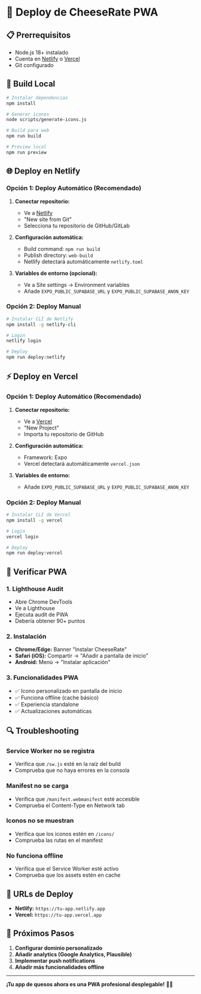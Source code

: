 # 🚀 Deploy de CheeseRate PWA

## 📋 Prerrequisitos

- Node.js 18+ instalado
- Cuenta en [Netlify](https://netlify.com) o [Vercel](https://vercel.com)
- Git configurado

## 🔧 Build Local

```bash
# Instalar dependencias
npm install

# Generar iconos
node scripts/generate-icons.js

# Build para web
npm run build

# Preview local
npm run preview
```

## 🌐 Deploy en Netlify

### Opción 1: Deploy Automático (Recomendado)

1. **Conectar repositorio:**
   - Ve a [Netlify](https://app.netlify.com)
   - "New site from Git"
   - Selecciona tu repositorio de GitHub/GitLab

2. **Configuración automática:**
   - Build command: `npm run build`
   - Publish directory: `web-build`
   - Netlify detectará automáticamente `netlify.toml`

3. **Variables de entorno (opcional):**
   - Ve a Site settings → Environment variables
   - Añade `EXPO_PUBLIC_SUPABASE_URL` y `EXPO_PUBLIC_SUPABASE_ANON_KEY`

### Opción 2: Deploy Manual

```bash
# Instalar CLI de Netlify
npm install -g netlify-cli

# Login
netlify login

# Deploy
npm run deploy:netlify
```

## ⚡ Deploy en Vercel

### Opción 1: Deploy Automático (Recomendado)

1. **Conectar repositorio:**
   - Ve a [Vercel](https://vercel.com)
   - "New Project"
   - Importa tu repositorio de GitHub

2. **Configuración automática:**
   - Framework: Expo
   - Vercel detectará automáticamente `vercel.json`

3. **Variables de entorno:**
   - Añade `EXPO_PUBLIC_SUPABASE_URL` y `EXPO_PUBLIC_SUPABASE_ANON_KEY`

### Opción 2: Deploy Manual

```bash
# Instalar CLI de Vercel
npm install -g vercel

# Login
vercel login

# Deploy
npm run deploy:vercel
```

## 🧀 Verificar PWA

### 1. **Lighthouse Audit**
- Abre Chrome DevTools
- Ve a Lighthouse
- Ejecuta audit de PWA
- Debería obtener 90+ puntos

### 2. **Instalación**
- **Chrome/Edge:** Banner "Instalar CheeseRate"
- **Safari (iOS):** Compartir → "Añadir a pantalla de inicio"
- **Android:** Menú → "Instalar aplicación"

### 3. **Funcionalidades PWA**
- ✅ Icono personalizado en pantalla de inicio
- ✅ Funciona offline (cache básico)
- ✅ Experiencia standalone
- ✅ Actualizaciones automáticas

## 🔍 Troubleshooting

### **Service Worker no se registra**
- Verifica que `/sw.js` esté en la raíz del build
- Comprueba que no haya errores en la consola

### **Manifest no se carga**
- Verifica que `/manifest.webmanifest` esté accesible
- Comprueba el Content-Type en Network tab

### **Iconos no se muestran**
- Verifica que los iconos estén en `/icons/`
- Comprueba las rutas en el manifest

### **No funciona offline**
- Verifica que el Service Worker esté activo
- Comprueba que los assets estén en cache

## 📱 URLs de Deploy

- **Netlify:** `https://tu-app.netlify.app`
- **Vercel:** `https://tu-app.vercel.app`

## 🎯 Próximos Pasos

1. **Configurar dominio personalizado**
2. **Añadir analytics (Google Analytics, Plausible)**
3. **Implementar push notifications**
4. **Añadir más funcionalidades offline**

---

**¡Tu app de quesos ahora es una PWA profesional desplegable!** 🧀✨
